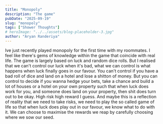 ```yaml
---
title: "Monopoly"
description: "The game"
pubDate: "2025-09-19"
slug: "monopoly"
tags: ["Shower Thoughts"]
# heroImage: "../../assets/blog-placeholder-3.jpg"
author: "Aryan Randeriya"
---
```


Ive just recently played monopoly for the first time with my roommates. I feel like there's gems of knowledge within the game that coincide with real life. The game is largely based on luck and random dice rolls. But I realised that we can't control our luck when it's bad, what we can control is what happens when luck finally goes in our favour. You can't control if you have a bad roll of dice and land on a hotel and lose a shitton of money. But you can control to decide if you wanna hedge your bets, take a chance and build a lot of houses or a hotel on your own property such that when luck does work for you, and someone does land on your property, then shit does turn out to be okay. High risk high reward I guess. And maybe this is a reflection of reality that we need to take risks, we need to play the so called game of life so that when luck does play out in our favour, we know what to do with it. We can choose to maximise the rewards we reap by carefully choosing where we sow our seed.
